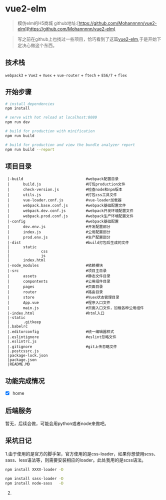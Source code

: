 # vue2-elm

> 模仿elm的H5商城
github地址:[https://github.com/Mohannnnn/vue2-elm](https://github.com/Mohannnnn/vue2-elm)

> 写之前在github上也找过一些项目，恰巧看到了这篇[vue2-elm](https://github.com/bailicangdu/vue2-elm),于是开始下定决心做这个东西。

## 技术栈

`webpack3` + `Vue2` + `Vuex` + `vue-router` + `ftech` + `ES6/7` + `flex`

## 开始步骤

``` bash
# install dependencies
npm install

# serve with hot reload at localhost:8080
npm run dev

# build for production with minification
npm run build

# build for production and view the bundle analyzer report
npm run build --report
```

## 项目目录

```
 |-build                            #webpack配置目录
 |      build.js                    #打包production文件
 |      check-version.js            #检查node和npm版本
 |      utils.js                    #打包css工具文件
 |      vue-loader.conf.js          #vue-loader加载器
 |      webpack.base.conf.js        #webpack基础配置文件
 |      webpack.dev.conf.js         #webpack开发环境配置文件
 |      webpack.prod.conf.js        #webpack生产环境配置文件
 |-config                           #webpack基础配置
 |      dev.env.js                  #开发配置部分    
 |      index.js                    #公用配置部分
 |      prod.env.js                 #生产配置部分
 |-dist                             #build打包后生成的文件
 |      static
 |              css
 |              js
 |      index.html
 |-node_modules                     #依赖模块
 |-src                              #项目主目录
 |      assets                      #静态文件目录
 |      compontents                 #公用组件目录
 |      pages                       #页面目录
 |      router                      #路由目录
 |      store                       #Vuex状态管理目录
 |      App.vue                     #程序入口文件
 |      main.js                     #页面入口文件，加载各种公用组件
 |-index.html                       #html入口
 |-static
 |      .gitkeep
 |.babelrc                          
 |.editorconfig                     #统一编辑器样式
 |.eslintignore                     #eslint忽略文件
 |.eslintrc.js                      
 |.gitignore                        #git上传忽略文件
 |.postcssrc.js                     
 |package-lock.json                 
 |package.json                          
 |README.MD
```
## 功能完成情况

- [x] home

## 后端服务

暂无，后续会做，可能会用python或者node来做吧。

## 采坑日记

1.由于使用的是官方的脚手架，官方使用的是css-loader，如果你想使用scss、sass、less语法等，则需要安装相应的loader。此处我用的是scss语法。

``` bash
npm install XXXX-loader -D

npm install sass-loader -D
npm install node-sass   -D
```

2.